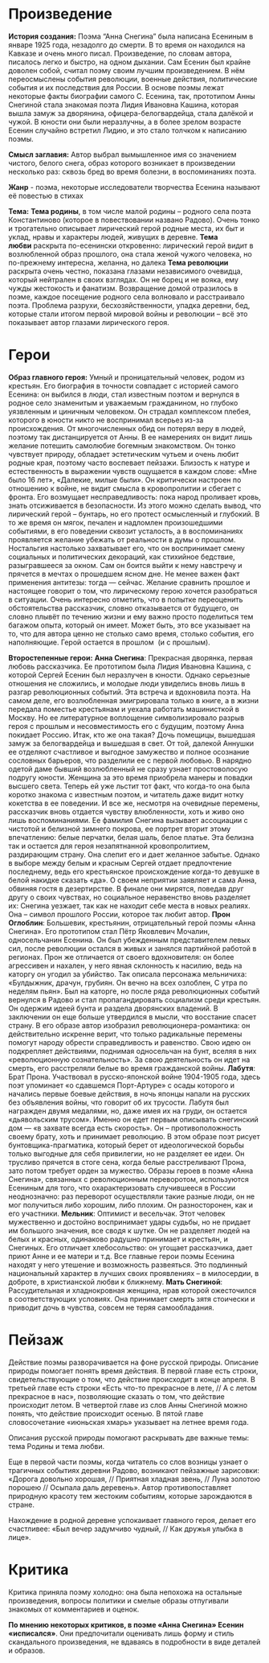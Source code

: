 # Произведение
**История создания:**
	Поэма “Анна Снегина” была написана Есениным в январе 1925 года, незадолго до смерти. В то время он находился на Кавказе и очень много писал. Произведение, по словам автора, писалось легко и быстро, на одном дыхании. Сам Есенин был крайне доволен собой, считал поэму своим лучшим произведением. В нём переосмыслены события революции, военные действия, политические события и их последствия для России.
	В основе поэмы лежат некоторые факты биографии самого С. Есенина, так, прототипом Анны Снегиной стала знакомая поэта Лидия Ивановна Кашина, которая вышла замуж за дворянина, офицера-белогвардейца, стала далёкой и чужой. В юности они были неразлучны, а в более зрелом возрасте Есенин случайно встретил Лидию, и это стало толчком к написанию поэмы.

**Смысл заглавия:**
	Автор выбрал вымышленное имя со значением чистого, белого снега, образ которого возникает в произведении несколько раз: сквозь бред во время болезни, в воспоминаниях поэта.

**Жанр** - поэма, некоторые исследователи творчества Есенина называют её повестью в стихах

**Тема:**
	**Тема родины**, в том числе малой родины – родного села поэта Константиново (которое в повествовании названо Радово). Очень тонко и трогательно описывает лирический герой родные места, их быт и уклад, нравы и характеры людей, живущих в деревне.
	**Тема любви** раскрыта по-есенински откровенно: лирический герой видит в возлюбленной образ прошлого, она стала женой чужого человека, но по-прежнему интересна, желанна, но далека
	**Тема революции** раскрыта очень честно, показана глазами независимого очевидца, который нейтрален в своих взглядах. Он не борец и не вояка, ему чужды жестокость и фанатизм. Возвращение домой отразилось в поэме, каждое посещение родного села волновало и расстраивало поэта. Проблема разрухи, бесхозяйственности, упадка деревни, бед, которые стали итогом первой мировой войны и революции – всё это показывает автор глазами лирического героя.

# Герои
**Образ главного героя:**
	Умный и проницательный человек, родом из крестьян. Его биография в точности совпадает с историей самого Есенина: он выбился в люди, стал известным поэтом и вернулся в родное село знаменитым и уважаемым гражданином, но глубоко уязвленным и циничным человеком. Он страдал комплексом плебея, которого в юности никто не воспринимал всерьез из-за происхождения. От многочисленных обид он потерял веру в людей, поэтому так дистанцируется от Анны. В ее намерениях он видит лишь желание потешить самолюбие богемным знакомством. Он тонко чувствует природу, обладает эстетическим чутьем и очень любит родные края, поэтому часто воспевает пейзажи. Близость к натуре и естественность в выражении чувств ощущается в каждом слове: «Мне было 16 лет», «Далекие, милые были». Он критически настроен по отношению к войне, не видит смысла в кровопролитии и сбегает с фронта. Его возмущает несправедливость: пока народ проливает кровь, знать отсиживается в безопасности. Из этого можно сделать вывод, что лирический герой – бунтарь, но его протест осмысленный и глубокий. В то же время он мягок, печален и надломлен произошедшими событиями, в его поведении сквозит усталость, а в воспоминаниях проявляется желание убежать от реальности в думы о прошлом. Ностальгия настолько захватывает его, что он воспринимает смену социальных и политических декораций, как стихийное бедствие, разыгравшееся за окном. Сам он боится выйти к нему навстречу и прячется в мечтах о прошедшем ясном дне. Не менее важен факт применения антитезы: тогда — сейчас. Желание сравнить прошлое и настоящее говорит о том, что лирическому герою хочется разобраться в ситуации. Очень интересно отметить, что в попытке переоценить обстоятельства рассказчик, словно отказывается от будущего, он словно плывёт по течению жизни и ему важно просто поделиться тем багажом опыта, который он имеет. Может быть, это все указывает на то, что для автора ценно не столько само время, столько события, его наполняющие. Герой остается в прошлом  (и с прошлым).

**Второстепенные герои:**
	**Анна Снегина**:
		Прекрасная дворянка, первая любовь рассказчика. Ее прототипом была Лидия Ивановна Кашина, с которой Сергей Есенин был неразлучен в юности. Однако серьезные отношения не сложились, и молодые люди увиделись вновь лишь в разгар революционных событий. Эта встреча и вдохновила поэта. На самом деле, его возлюбленная эмигрировала только в книге, а в жизни передала поместье крестьянам и уехала работать машинисткой в Москву. Но ее литературное воплощение символизировало разрыв героя с прошлым и несовместимость его с будущим, поэтому Анна покидает Россию. Итак, кто же она такая? Дочь помещицы, вышедшая замуж за белогвардейца и вышедшая в свет. От той, далекой Аннушки ее отделяют счастливое и выгодное замужество и полное осознание сословных барьеров, что разделили ее с первой любовью. В нарядно одетой даме бывший возлюбленный не сразу узнает простоволосую подругу юности. Женщина за это время приобрела манеры и повадки высшего света. Теперь ей уже льстит тот факт, что когда-то она была коротко знакома с известным поэтом, и читатель даже видит нотку кокетства в ее поведении. И все же, несмотря на очевидные перемены, рассказчик вновь отдается чувству влюбленности, хоть и живо оно лишь воспоминаниями. Ее фамилия Снегина вызывает ассоциации с чистотой и белизной зимнего покрова, ее портрет вторит этому впечатлению: белые перчатки, белая шаль, белое платье. Эта белизна так и остается для героя незапятнанной кровопролитием, раздирающим страну. Она слепит его и дает желанное забытье. Однако в выборе между белым и красным Сергей отдает предпочтение последнему, ведь его крестьянское происхождение когда-то девушке в белой накидке сказать «да». О своем неприятии заявляет и сама Анна, обвиняя гостя в дезертирстве. В финале они мирятся, поведав друг другу о своих чувствах, но социальное неравенство вновь разделяет их: Снегина уезжает, так как не находит себе места в новых реалиях. Она – символ прошлого России, которое так любит автор.
	**Прон Оглоблин**:
		Большевик, крестьянин, отрицательный герой поэмы «Анна Снегина». Его прототипом стал Пётр Яковлевич Мочалин, односельчанин Есенина. Он был убежденным представителем левых сил, после революции остался в живых и занялся партийной работой в регионах. Прон же отличается от своего вдохновителя: он более агрессивен и нахален, у него явная склонность к насилию, ведь на каторгу он угодил за убийство. Так описала персонажа мельничиха: «Булдыжник, драчун, грубиян. Он вечно на всех озлоблен, С утра по неделям пьян». Был на каторге, но после ряда революционных событий вернулся в Радово и стал пропагандировать социализм среди крестьян. Он одержим идеей бунта и раздела дворянских владений. В заключении он еще больше утвердился в мысли, что восстание спасет страну. В его образе автор изобразил революционера-романтика: он действительно искренне верит, что только радикальные перемены помогут народу обрести справедливость и равенство. Свою идею он подкрепляет действиями, поднимая односельчан на бунт, вселяя в них «революционную сознательность». За свою деятельность он идет на смерть, его расстреляли белые во время гражданской войны.
	**Лабутя**:
		Брат Прона. Участвовал в русско-японской войне 1904-1905 года, здесь поэт упоминает «о сдавшемся Порт-Артуре» с осады которого и начались первые боевые действия, в ночь японцы напали на русских без объявления войны, что говорит об их трусости. Лабутя был награжден двумя медалями, но, даже имея их на груди, он остается «дьявольским трусом». Именно он едет первым описывать снегинский дом — «в захвате всегда есть скорость». Он – противоположность своему брату, хоть и принимает революцию. В этом образе поэт рисует бунтовщика-прагматика, который берет от идеологической борьбы только выгодные для себя привилегии, но не разделяет ее идеи. Он трусливо прячется в стоге сена, когда белые расстреливают Прона, зато потом требует орден за мужество. Образы героев в поэме «Анна Снегина», связанных с революционным переворотом, используются Есениным для того, что охарактеризовать случившееся в России неоднозначно: раз переворот осуществляли такие разные люди, он не мог получиться либо хорошим, либо плохим. Он разносторонен, как и его участники.
	**Мельник**:
		Оптимист и весельчак. Этот человек мужественно и достойно воспринимает удары судьбы, но не придает им большого значения, все сводя к шутке. Он не разделяет людей на белых и красных, одинаково радушно принимает и крестьян, и Снегиных. Его отличает хлебосольство: он угощает рассказчика, дает приют Анне и ее матери и т.д. Все главные герои поэмы Есенина находят у него утешение и возможность развеяться. Это подлинный национальный характер в лучших своих проявлениях – в милосердии, в доброте, в христианской любви к ближнему.
	**Мать Снегиной**:
		Рассудительная и хладнокровная женщина, нрав которой ожесточился в соответствующих условиях. Она принимает смерть зятя стоически и приводит дочь в чувства, совсем не теряя самообладания.

# Пейзаж
Действие поэмы разворачивается на фоне русской природы. Описание природы помогает понять время действия. В первой главе есть строки, свидетельствующие о том, что действие происходит в конце апреля. В третьей главе есть строки «Есть что-то прекрасное в лете, // А с летом прекрасное в нас», позволяющие сказать о том, что действие происходит летом. В четвертой главе из слов Анны Снегиной можно понять, что действие происходит осенью. В пятой главе словосочетание «июньская хмарь» указывает на летнее время года.  
  
Описания русской природы помогают раскрывать две важные темы: тема Родины и тема любви.  
  
Еще в первой части поэмы, когда читатель со слов возницы узнает о трагичных событиях деревни Радово, возникают пейзажные зарисовки: «Дорога довольно хорошая, // Приятная хладная звень, // Луна золотою порошею // Осыпала даль деревень». Автор противопоставляет природную красоту тем жестоким событиям, которые зарождаются в стране.  
  
Нахождение в родной деревне успокаивает главного героя, делает его счастливее: «Был вечер задумчиво чудный, // Как дружья улыбка в лице».

# Критика
Критика приняла поэму холодно: она была непохожа на остальные произведения, вопросы политики и смелые образы отпугивали знакомых от комментариев и оценок.

**По мнению некоторых критиков, в поэме «Анна Снегина» Есенин «исписался»**. Они предпочитали оценивать лишь форму и стиль скандального произведения, не вдаваясь в подробности в виде деталей и образов.
